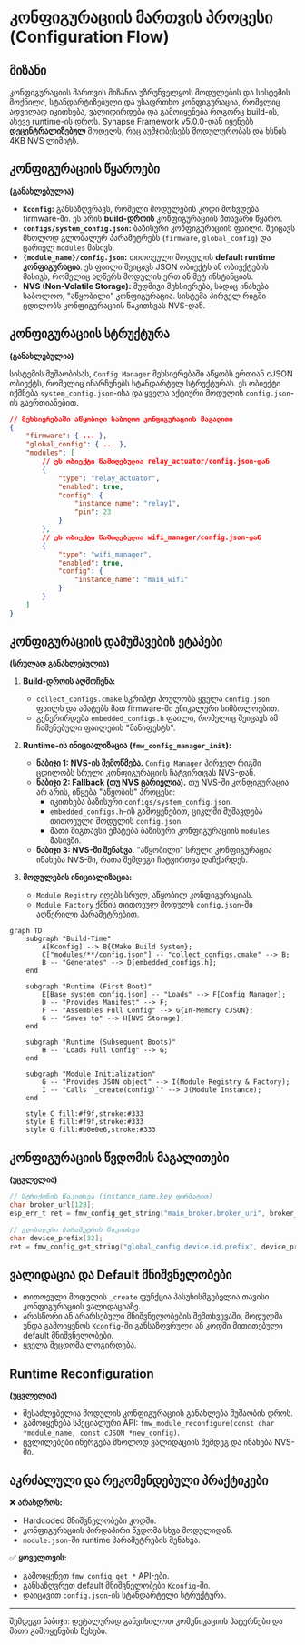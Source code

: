 # კონფიგურაციის მართვის პროცესი (Configuration Flow)

## მიზანი

კონფიგურაციის მართვის მიზანია უზრუნველყოს მოდულების და სისტემის მოქნილი, სტანდარტიზებული და უსაფრთხო კონფიგურაცია, რომელიც ადვილად იკითხება, ვალიდირდება და გამოიყენება როგორც build-ის, ასევე runtime-ის დროს. Synapse Framework v5.0.0-დან იყენებს **დეცენტრალიზებულ** მოდელს, რაც აუმჯობესებს მოდულურობას და ხსნის 4KB NVS ლიმიტს.

## კონფიგურაციის წყაროები

**(განახლებულია)**

- **`Kconfig`:** განსაზღვრავს, რომელი მოდულების კოდი მოხვდება firmware-ში. ეს არის **build-დროის** კონფიგურაციის მთავარი წყარო.
- **`configs/system_config.json`:** ბაზისური კონფიგურაციის ფაილი. შეიცავს მხოლოდ გლობალურ პარამეტრებს (`firmware`, `global_config`) და ცარიელ `modules` მასივს.
- **`{module_name}/config.json`:** თითოეული მოდულის **default runtime კონფიგურაცია**. ეს ფაილი შეიცავს JSON ობიექტს ან ობიექტების მასივს, რომელიც აღწერს მოდულის ერთ ან მეტ ინსტანციას.
- **NVS (Non-Volatile Storage):** მუდმივი მეხსიერება, სადაც ინახება საბოლოო, "აწყობილი" კონფიგურაცია. სისტემა პირველ რიგში ცდილობს კონფიგურაციის წაკითხვას NVS-დან.

## კონფიგურაციის სტრუქტურა

**(განახლებულია)**

სისტემის მუშაობისას, `Config Manager` მეხსიერებაში აწყობს ერთიან cJSON ობიექტს, რომელიც ინარჩუნებს სტანდარტულ სტრუქტურას. ეს ობიექტი იქმნება `system_config.json`-ისა და ყველა აქტიური მოდულის `config.json`-ის გაერთიანებით.

```json
// მეხსიერებაში აწყობილი საბოლოო კონფიგურაციის მაგალითი
{
    "firmware": { ... },
    "global_config": { ... },
    "modules": [
        // ეს ობიექტი წამოღებულია relay_actuator/config.json-დან
        {
            "type": "relay_actuator",
            "enabled": true,
            "config": {
                "instance_name": "relay1",
                "pin": 23
            }
        },
        // ეს ობიექტი წამოღებულია wifi_manager/config.json-დან
        {
            "type": "wifi_manager",
            "enabled": true,
            "config": {
                "instance_name": "main_wifi"
            }
        }
    ]
}
```

## კონფიგურაციის დამუშავების ეტაპები

**(სრულად განახლებულია)**

1. **Build-დროის აღმოჩენა:**
    - `collect_configs.cmake` სკრიპტი პოულობს ყველა `config.json` ფაილს და ამატებს მათ firmware-ში უნიკალური სიმბოლოებით.
    - გენერირდება `embedded_configs.h` ფაილი, რომელიც შეიცავს ამ ჩაშენებული ფაილების "მანიფესტს".

2. **Runtime-ის ინიციალიზაცია (`fmw_config_manager_init`):**
    - **ნაბიჯი 1: NVS-ის შემოწმება.** `Config Manager` პირველ რიგში ცდილობს სრული კონფიგურაციის ჩატვირთვას NVS-დან.
    - **ნაბიჯი 2: Fallback (თუ NVS ცარიელია).** თუ NVS-ში კონფიგურაცია არ არის, იწყება "აწყობის" პროცესი:
        - იკითხება ბაზისური `configs/system_config.json`.
        - `embedded_configs.h`-ის გამოყენებით, ციკლში მუშავდება თითოეული მოდულის `config.json`.
        - მათი შიგთავსი ემატება ბაზისური კონფიგურაციის `modules` მასივში.
    - **ნაბიჯი 3: NVS-ში შენახვა.** "აწყობილი" სრული კონფიგურაცია ინახება NVS-ში, რათა შემდეგი ჩატვირთვა დაჩქარდეს.

3. **მოდულების ინიციალიზაცია:**
    - `Module Registry` იღებს სრულ, აწყობილ კონფიგურაციას.
    - `Module Factory` ქმნის თითოეულ მოდულს `config.json`-ში აღწერილი პარამეტრებით.

```mermaid
graph TD
    subgraph "Build-Time"
        A[Kconfig] --> B{CMake Build System};
        C["modules/**/config.json"] -- "collect_configs.cmake" --> B;
        B -- "Generates" --> D[embedded_configs.h];
    end

    subgraph "Runtime (First Boot)"
        E[Base system_config.json] -- "Loads" --> F[Config Manager];
        D -- "Provides Manifest" --> F;
        F -- "Assembles Full Config" --> G{In-Memory cJSON};
        G -- "Saves to" --> H[NVS Storage];
    end
    
    subgraph "Runtime (Subsequent Boots)"
        H -- "Loads Full Config" --> G;
    end

    subgraph "Module Initialization"
        G -- "Provides JSON object" --> I(Module Registry & Factory);
        I -- "Calls `_create(config)`" --> J(Module Instance);
    end

    style C fill:#f9f,stroke:#333
    style E fill:#f9f,stroke:#333
    style G fill:#b0e0e6,stroke:#333
```

## კონფიგურაციის წვდომის მაგალითები

**(უცვლელია)**

```c
// სტრიქონის წაკითხვა (instance_name.key ფორმატით)
char broker_url[128];
esp_err_t ret = fmw_config_get_string("main_broker.broker_uri", broker_url, sizeof(broker_url));

// გლობალური პარამეტრის წაკითხვა
char device_prefix[32];
ret = fmw_config_get_string("global_config.device.id.prefix", device_prefix, sizeof(device_prefix));
```

## ვალიდაცია და Default მნიშვნელობები

- თითოეული მოდულის `_create` ფუნქცია პასუხისმგებელია თავისი კონფიგურაციის ვალიდაციაზე.
- არასწორი ან არარსებული მნიშვნელობების შემთხვევაში, მოდულმა უნდა გამოიყენოს `Kconfig`-ში განსაზღვრული ან კოდში მითითებული default მნიშვნელობები.
- ყველა შეცდომა ლოგირდება.

## Runtime Reconfiguration

**(უცვლელია)**

- შესაძლებელია მოდულის კონფიგურაციის განახლება მუშაობის დროს.
- გამოიყენება სპეციალური API: `fmw_module_reconfigure(const char *module_name, const cJSON *new_config)`.
- ცვლილებები ინერგება მხოლოდ ვალიდაციის შემდეგ და ინახება NVS-ში.

## აკრძალული და რეკომენდებული პრაქტიკები

❌ **არასდროს:**

- Hardcoded მნიშვნელობები კოდში.
- კონფიგურაციის პირდაპირი წვდომა სხვა მოდულიდან.
- `module.json`-ში runtime პარამეტრების შენახვა.

✅ **ყოველთვის:**

- გამოიყენეთ `fmw_config_get_*` API-ები.
- განსაზღვრეთ default მნიშვნელობები `Kconfig`-ში.
- დაიცავით `config.json`-ის სტანდარტული სტრუქტურა.

---

შემდეგი ნაბიჯი: დეტალურად განვიხილოთ კომუნიკაციის პატერნები და მათი გამოყენების წესები.
